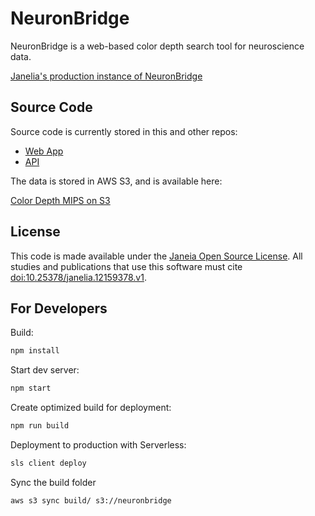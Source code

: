 # NeuronBridge

NeuronBridge is a web-based color depth search tool for neuroscience data. 

[Janelia's production instance of NeuronBridge](https://neuronbridge.janelia.org/)

## Source Code

Source code is currently stored in this and other repos:
* [Web App](https://github.com/JaneliaSciComp/neuronbridge/)
* [API](https://github.com/JaneliaSciComp/color-depth-api/)

The data is stored in AWS S3, and is available here:

[Color Depth MIPS on S3](https://open.quiltdata.com/b/janelia-flylight-color-depth)

## License

This code is made available under the [Janeia Open Source License](LICENSE.md). All studies and publications that use this software must cite [doi:10.25378/janelia.12159378.v1](https://doi.org/10.25378/janelia.12159378.v1).


## For Developers
Build:
```bash
npm install
```

Start dev server:
```bash
npm start
```

Create optimized build for deployment:
```bash
npm run build
```

Deployment to production with Serverless:
```bash
sls client deploy
```

Sync the build folder
```bash
aws s3 sync build/ s3://neuronbridge
```
